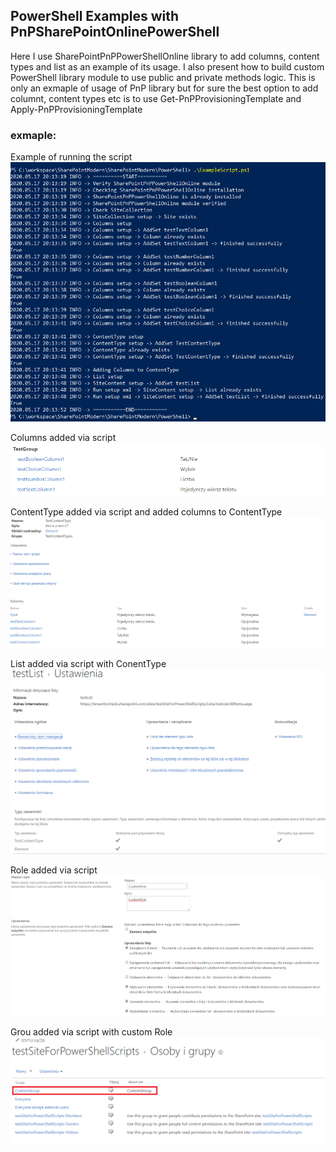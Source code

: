 ## PowerShell Examples with PnPSharePointOnlinePowerShell

Here I use SharePointPnPPowerShellOnline library to add columns, content types and list as an example of its usage.
I also present how to build custom PowerShell library module to use public and private methods logic.
This is only an exmaple of usage of PnP library but for sure the best option to add columnt, content types etc is to use 
Get-PnPProvisioningTemplate and Apply-PnPProvisioningTemplate

### exmaple:
Example of running the script
![](Images/ExampleOfRunScript.png)

Columns added via script
![](Images/Columns.png)

ContentType added via script and added columns to ContentType
![](Images/ContentType.png)

List added via script with ConentType
![](Images/List.png)

Role added via script
![](Images/Role.png)

Grou added via script with custom Role
![](Images/Group.png)
